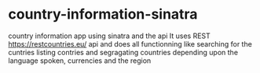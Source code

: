 # country-information-sinatra
country information app using sinatra and the api 
It uses REST https://restcountries.eu/  api and does all functionning like searching for the cuntries listing contries and segragating countries depending upon the language spoken, currencies and the region 

